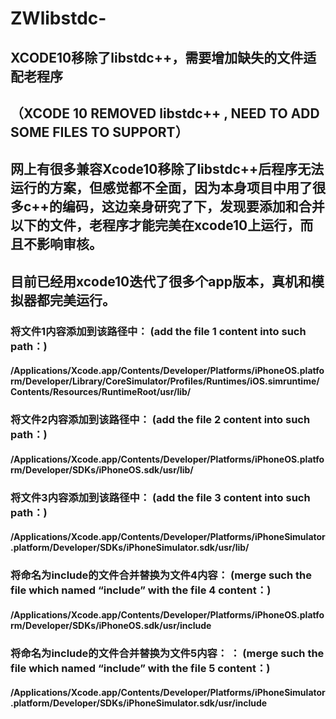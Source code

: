 # ZWlibstdc-
## XCODE10移除了libstdc++，需要增加缺失的文件适配老程序
## （XCODE 10 REMOVED libstdc++ , NEED TO ADD SOME FILES TO SUPPORT）

## 网上有很多兼容Xcode10移除了libstdc++后程序无法运行的方案，但感觉都不全面，因为本身项目中用了很多c++的编码，这边亲身研究了下，发现要添加和合并以下的文件，老程序才能完美在xcode10上运行，而且不影响审核。
## 目前已经用xcode10迭代了很多个app版本，真机和模拟器都完美运行。

### 将文件1内容添加到该路径中： (add the file 1 content into such path：)
#### /Applications/Xcode.app/Contents/Developer/Platforms/iPhoneOS.platform/Developer/Library/CoreSimulator/Profiles/Runtimes/iOS.simruntime/Contents/Resources/RuntimeRoot/usr/lib/

### 将文件2内容添加到该路径中： (add the file 2 content into such path：)
#### /Applications/Xcode.app/Contents/Developer/Platforms/iPhoneOS.platform/Developer/SDKs/iPhoneOS.sdk/usr/lib/

### 将文件3内容添加到该路径中： (add the file 3 content into such path：)
#### /Applications/Xcode.app/Contents/Developer/Platforms/iPhoneSimulator.platform/Developer/SDKs/iPhoneSimulator.sdk/usr/lib/

### 将命名为include的文件合并替换为文件4内容： (merge such the file which named “include” with  the file 4 content：)
#### /Applications/Xcode.app/Contents/Developer/Platforms/iPhoneOS.platform/Developer/SDKs/iPhoneOS.sdk/usr/include

### 将命名为include的文件合并替换为文件5内容： ： (merge such the file which named “include” with  the file 5 content：)
#### /Applications/Xcode.app/Contents/Developer/Platforms/iPhoneSimulator.platform/Developer/SDKs/iPhoneSimulator.sdk/usr/include

